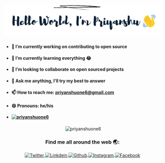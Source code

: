 [<img src = "https://github.com/priyanshuone6/priyanshuone6/blob/master/intro.png">](https://github.com/priyanshuone6)

- #### 🔭 I’m currently working on contributing to open source 
- #### 🌱 I’m currently learning everything 😂
- #### 👯 I’m looking to collaborate on open sourced projects
<!-- - #### 🤔 I’m looking for help with ... -->
- #### 💬 Ask me anything, I’ll try my best to answer 
<!-- - #### 👨‍💻 My portfolio [here](https://priyanshuone6.github.io)
- #### 📝 I regulary write articles on -->
- #### 📫 How to reach me: priyanshuone6@gmail.com
- #### 😄 Pronouns: he/his
<!-- - #### ⚡ Fun fact: ... -->
- #### <p align="left"> [<img src="https://komarev.com/ghpvc/?username=priyanshuone6" alt="priyanshuone6" />](https://github.com/priyanshuone6)</p>

<p align="center">&nbsp;<img align="center" src="https://github-readme-stats.vercel.app/api?username=priyanshuone6&show_icons=true&count_private=true" alt="priyanshuone6" /></p>

  <h3 align="center">Find me all around the web 🌏:</h3>
  
  <p align="center">
<a href="https://twitter.com/priyanshuone6" target="_blank">
  <img align="center" alt="Twitter" width="30px" src="https://image.flaticon.com/icons/svg/733/733579.svg" />
</a>
<a href="https://linkedin.com/in/priyanshuone6" target="_blank">
  <img align="center" alt="Linkdein" width="30px" src="https://image.flaticon.com/icons/svg/174/174857.svg" />
</a>
<a href="https://github.com/priyanshuone6" target="_blank">
  <img align="center" alt="Github" width="30px" src="https://image.flaticon.com/icons/svg/25/25231.svg" />
</a>
<a href="https://instagram.com/priyanshuone6" target="_blank">
  <img align="center" alt="Instagram" width="30px" src="https://image.flaticon.com/icons/svg/2111/2111463.svg" />
</a>
<a href="https://www.facebook.com/priyanshuone6" target="_blank">
  <img align="center" alt="Facebook" width="30px" src="https://image.flaticon.com/icons/svg/733/733547.svg" />
</a></p>



